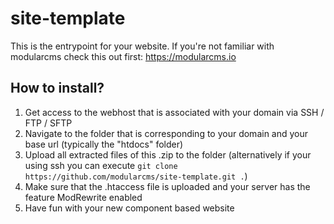 # site-template
This is the entrypoint for your website. If you're not familiar with modularcms check this out first: https://modularcms.io

## How to install?
1. Get access to the webhost that is associated with your domain via SSH / FTP / SFTP
1. Navigate to the folder that is corresponding to your domain and your base url (typically the "htdocs" folder)
1. Upload all extracted files of this .zip to the folder (alternatively if your using ssh you can execute `git clone https://github.com/modularcms/site-template.git .`)
1. Make sure that the .htaccess file is uploaded and your server has the feature ModRewrite enabled
1. Have fun with your new component based website